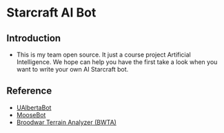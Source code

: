 # Starcraft AI Bot

## Introduction

- This is my team open source. It just a course project Artificial Intelligence. We hope can help you have the first take a look when you want to write your own AI Starcraft bot.


## Reference
- [UAlbertaBot](https://github.com/davechurchill/ualbertabot/tree/master/UAlbertaBot/Source)
- [MooseBot](https://github.com/iarfmoose/MooseBot)
- [Broodwar Terrain Analyzer (BWTA)](https://bitbucket.org/auriarte/bwta2/wiki/Getting%20Started) 
 
